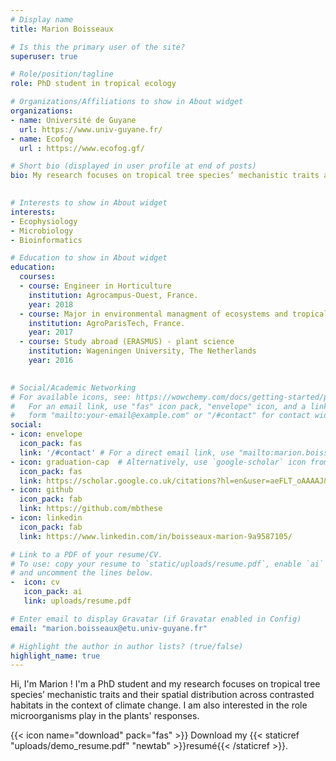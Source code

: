```yaml
---
# Display name
title: Marion Boisseaux

# Is this the primary user of the site?
superuser: true

# Role/position/tagline
role: PhD student in tropical ecology

# Organizations/Affiliations to show in About widget
organizations:
- name: Université de Guyane
  url: https://www.univ-guyane.fr/ 
- name: Ecofog 
  url : https://www.ecofog.gf/ 

# Short bio (displayed in user profile at end of posts)
bio: My research focuses on tropical tree species’ mechanistic traits and their spatial distribution across contrasted habitats in the context of climate change. I am also interested in the role microorganisms play in the plants' responses. 
 

# Interests to show in About widget
interests:
- Ecophysiology
- Microbiology
- Bioinformatics

# Education to show in About widget
education:
  courses:
  - course: Engineer in Horticulture
    institution: Agrocampus-Ouest, France.  
    year: 2018
  - course: Major in environmental managment of ecosystems and tropical forests (GEEFT)
    institution: AgroParisTech, France. 
    year: 2017
  - course: Study abroad (ERASMUS) - plant science 
    institution: Wageningen University, The Netherlands
    year: 2016
  

# Social/Academic Networking
# For available icons, see: https://wowchemy.com/docs/getting-started/page-builder/#icons
#   For an email link, use "fas" icon pack, "envelope" icon, and a link in the
#   form "mailto:your-email@example.com" or "/#contact" for contact widget.
social:
- icon: envelope
  icon_pack: fas
  link: '/#contact' # For a direct email link, use "mailto:marion.boisseaux@etu.univ-guyane.fr". 
- icon: graduation-cap  # Alternatively, use `google-scholar` icon from `ai` icon pack
  icon_pack: fas
  link: https://scholar.google.co.uk/citations?hl=en&user=aeFLT_oAAAAJ&view_op=list_works&gmla=AJsN-F5eNPCp9jXpz6PXWqFJDvEiljhVcVvcbPdUyZWzZnYgJhGuYqYhTPPoVneqEB3jdcU4RdHuOY2eHZZ6arGcJ7ShE31rRO2hvlOw-QyjSFv0Dy3geZA
- icon: github
  icon_pack: fab
  link: https://github.com/mbthese 
- icon: linkedin
  icon_pack: fab
  link: https://www.linkedin.com/in/boisseaux-marion-9a9587105/ 

# Link to a PDF of your resume/CV.
# To use: copy your resume to `static/uploads/resume.pdf`, enable `ai` icons in `params.toml`, 
# and uncomment the lines below.
-  icon: cv
   icon_pack: ai
   link: uploads/resume.pdf

# Enter email to display Gravatar (if Gravatar enabled in Config)
email: "marion.boisseaux@etu.univ-guyane.fr"

# Highlight the author in author lists? (true/false)
highlight_name: true
---
```


Hi, I'm Marion ! I'm a PhD student and my research focuses on tropical tree species’ mechanistic traits and their spatial distribution across contrasted habitats in the context of climate change. I am also interested in the role microorganisms play in the plants' responses. 

{{< icon name="download" pack="fas" >}} Download my {{< staticref "uploads/demo_resume.pdf" "newtab" >}}resumé{{< /staticref >}}.
